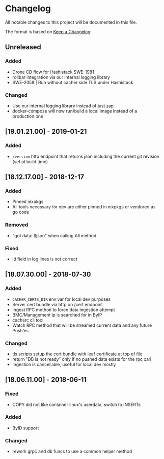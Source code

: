 # Changelog
All notable changes to this project will be documented in this file.

The format is based on [Keep a Changelog](http://keepachangelog.com/en/1.0.0/)

## Unreleased
### Added
- Drone CD flow for Hashistack SWE-1981
- rollbar integration via our internal logging library
- SWE-2058 | Run without cacher side TLS under Hashistack
### Changed
- Use our internal logging library instead of just zap
- docker-compose will now run/build a local image instead of a production one

## [19.01.21.00] - 2019-01-21
### Added
- `/version` http endpoint that returns json including the current git revision (set at build time)

## [18.12.17.00] - 2018-12-17
### Added
- Pinned nixpkgs
- All tools necessary for dev are either pinned in nixpkgs or vendored as go code
### Removed
- "got data: $json" when calling All method
### Fixed
- id field in log lines is not correct

## [18.07.30.00] - 2018-07-30
### Added
- `CACHER_CERTS_DIR` env var for local dev purposes
- Server cert bundle via http on /cert endpoint
- Ingest RPC method to force data ingestion attempt
- BMC/Management ip is searched for in ByIP
- cacherc cli tool
- Watch RPC method that will be streamed current data and any future Push'es
### Changed
- tls scripts setup the cert bundle with leaf certificate at top of file
- return "DB is not ready" only if no pushed data exists for the rpc call
- Ingestion is cancellable, useful for local dev mostly

## [18.06.11.00] - 2018-06-11
### Fixed
- COPY did not like container linux's userdata, switch to INSERTs
### Added
- ByID support
### Changed
- rework grpc and db funcs to use a common helper method
